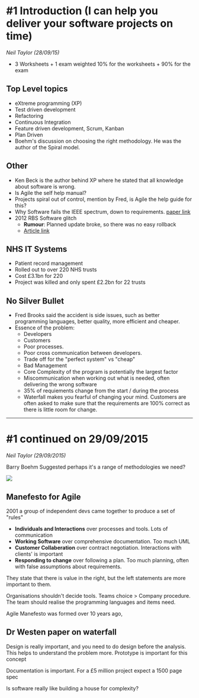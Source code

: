 # \#1 Introduction (I can help you deliver your software projects on time)
*Neil Taylor (28/09/15)*

* 3 Worksheets + 1 exam weighted 10% for the worksheets + 90% for the exam

## Top Level topics
* eXtreme programming (XP)
* Test driven development
* Refactoring
* Continuous Integration
* Feature driven development, Scrum, Kanban
* Plan Driven
* Boehm's discussion on choosing the right methodology. He was the author of
the Spiral model.

## Other
* Ken Beck is the author behind XP where he stated that all knowledge about
software is wrong.
* Is Agile the self help manual?
* Projects spiral out of control, mention by Fred, is Agile the help guide for
this?
* Why Software fails the IEEE spectrum, down to requirements. [paper link](http://spectrum.ieee.org/computing/software/why-software-fails)
* 2012 RBS Software glitch
  * **Rumour**: Planned update broke, so there was no easy rollback
  * [Article link](http://www.bbc.co.uk/news/business-18561426)

## NHS IT Systems
* Patient record management
* Rolled out to over 220 NHS trusts
* Cost £3.1bn for 220
* Project was killed and only spent £2.2bn for 22 trusts

## No Silver Bullet
* Fred Brooks said the accident is side issues, such as better programming
languages, better quality, more efficient and cheaper.
* Essence of the problem:
  * Developers
  * Customers
  * Poor processes.
  * Poor cross communication between developers.
  * Trade off for the "perfect system" vs "cheap"
  * Bad Management
  * Core Complexity of the program is potentially the largest factor
  * Miscommunication when working out what is needed, often delivering the wrong
  software
  * 35% of requiements change from the start / during the process
  * Waterfall makes you fearful of changing your mind. Customers are often asked
  to make sure that the requirements are 100% correct as there is little room
  for change.
---------
# \#1 continued on 29/09/2015

*Neil Taylor (29/09/2015)*

Barry Boehm Suggested perhaps it's a range of methodologies we need?

![](Images/agile_meths.jpg)

## Manefesto for Agile
2001 a group of independent devs came together to produce a set of "rules"
* **Individuals and Interactions** over processes and tools. Lots of
communication
* **Working Software** over comprehensive documentation. Too much UML
* **Customer Collaberation** over contract negotiation. Interactions with
clients' is important
* **Responding to change** over following a plan. Too much planning, often with
false assumptions about requirements.

They state that there is value in the right, but the left statements are more
important to them.

Organisations shouldn't decide tools. Teams choice > Company procedure. The
team should realise the programming languages and items need.

Agile Manefesto was formed over 10 years ago,

## Dr Westen paper on waterfall

Design is really important, and you need to do design before the analysis. This
helps to understand the problem more. Prototype is important for this concept

Documentation is important. For a £5 million project expect a 1500 page spec

Is software really like building a house for complexity?
